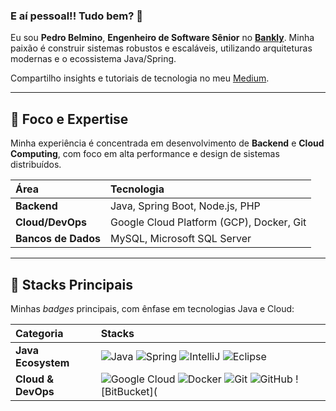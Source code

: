 ### E aí pessoal!! Tudo bem? 👋

Eu sou **Pedro Belmino**, **Engenheiro de Software Sênior** no **[Bankly](https://www.bankly.com.br/)**. Minha paixão é construir sistemas robustos e escaláveis, utilizando arquiteturas modernas e o ecossistema Java/Spring.

Compartilho insights e tutoriais de tecnologia no meu [Medium](https://medium.com/@pedrobelmino?p=634764b4227e).

---

## 🚀 Foco e Expertise

Minha experiência é concentrada em desenvolvimento de **Backend** e **Cloud Computing**, com foco em alta performance e design de sistemas distribuídos.

| Área | Tecnologia |
| :--- | :--- |
| **Backend** | Java, Spring Boot, Node.js, PHP |
| **Cloud/DevOps** | Google Cloud Platform (GCP), Docker, Git |
| **Bancos de Dados** | MySQL, Microsoft SQL Server |

---

## 🧠 Stacks Principais

Minhas *badges* principais, com ênfase em tecnologias Java e Cloud:

| Categoria | Stacks |
| :--- | :--- |
| **Java Ecosystem** | ![Java](https://img.shields.io/badge/Java-007396?style=for-the-badge&logo=openjdk&logoColor=white) ![Spring](https://img.shields.io/badge/Spring-6DB33F?style=for-the-badge&logo=spring&logoColor=white) ![IntelliJ](https://img.shields.io/badge/IntelliJ_IDEA-000000?style=for-the-badge&logo=intellij-idea&logoColor=white) ![Eclipse](https://img.shields.io/badge/Eclipse-2C2255?style=for-the-badge&logo=eclipse&logoColor=white) |
| **Cloud & DevOps** | ![Google Cloud](https://img.shields.io/badge/Google_Cloud-4285F4?style=for-the-badge&logo=google-cloud&logoColor=white) ![Docker](https://img.shields.io/badge/Docker-2496ED?style=for-the-badge&logo=docker&logoColor=white) ![Git](https://img.shields.io/badge/Git-F05032?style=for-the-badge&logo=git&logoColor=white) ![GitHub](https://img.shields.io/badge/GitHub-100000?style=for-the-badge&logo=github&logoColor=white) ![BitBucket](
